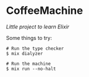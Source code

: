 # CoffeeMachine

_Little project to learn Elixir_

Some things to try:

```
# Run the type checker
$ mix dialyzer

# Run the machine
$ mix run --no-halt
```
